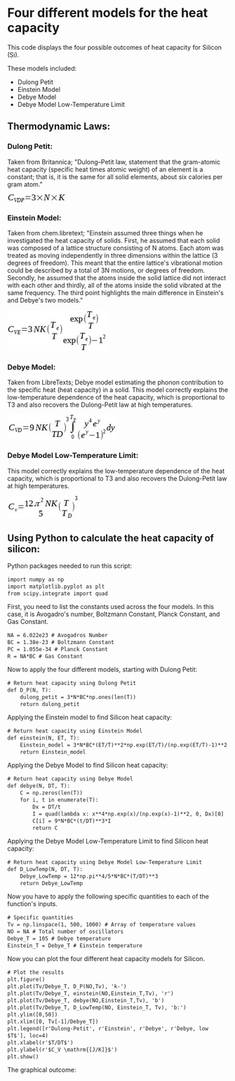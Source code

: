 # Four different models for the heat capacity

This code displays the four possible outcomes of heat capacity for Silicon (Si). 

These models included:

- Dulong Petit
- Einstein Model
- Debye Model
- Debye Model Low-Temperature Limit

## Thermodynamic Laws:
### Dulong Petit:

Taken from Britannica; "Dulong–Petit law, statement that the gram-atomic heat capacity (specific heat times atomic weight) of an element is a constant; that is, it is the same for all solid elements, about six calories per gram atom."

![alt text](https://github.com/HannahCurrivan/Fourdifferentmodelsfortheheat-capacity/blob/main/DPL.JPG)

### Einstein Model:
Taken from chem.libretext; "Einstein assumed three things when he investigated the heat capacity of solids. First, he assumed that each solid was composed of a lattice structure consisting of  N atoms. Each atom was treated as moving independently in three dimensions within the lattice (3 degrees of freedom). This meant that the entire lattice's vibrational motion could be described by a total of  3N motions, or degrees of freedom. Secondly, he assumed that the atoms inside the solid lattice did not interact with each other and thirdly, all of the atoms inside the solid vibrated at the same frequency. The third point highlights the main difference in Einstein's and Debye's two models."

![alt text](https://github.com/HannahCurrivan/Fourdifferentmodelsfortheheat-capacity/blob/main/EM.JPG)

### Debye Model:
Taken from LibreTexts; Debye model estimating the phonon contribution to the specific heat (heat capacity) in a solid. This model correctly explains the low-temperature dependence of the heat capacity, which is proportional to  T3
  and also recovers the Dulong-Petit law at high temperatures. 

![alt text](https://github.com/HannahCurrivan/Fourdifferentmodelsfortheheat-capacity/blob/main/DM.JPG)

### Debye Model Low-Temperature Limit:

This model correctly explains the low-temperature dependence of the heat capacity, which is proportional to T3 and also recovers the Dulong-Petit law at high temperatures.

![alt text](https://github.com/HannahCurrivan/Fourdifferentmodelsfortheheat-capacity/blob/main/DLTM.JPG)

## Using Python to calculate the heat capacity of silicon:

Python packages needed to run this script:

```
import numpy as np
import matplotlib.pyplot as plt
from scipy.integrate import quad
```

First, you need to list the constants used across the four models. In this case, it is Avogadro's number, Boltzmann Constant, Planck Constant, and Gas Constant.

```
NA = 6.022e23 # Avogadros Number
BC = 1.38e-23 # Boltzmann Constant
PC = 1.055e-34 # Planck Constant
R = NA*BC # Gas Constant
```

Now to apply the four different models, starting with Dulong Petit:

```
# Return heat capacity using Dulong Petit
def D_P(N, T):
    dulong_petit = 3*N*BC*np.ones(len(T))
    return dulong_petit
```

Applying the Einstein model to find Silicon heat capacity:

```
# Return heat capacity using Einstein Model
def einstein(N, ET, T):
    Einstein_model = 3*N*BC*(ET/T)**2*np.exp(ET/T)/(np.exp(ET/T)-1)**2
    return Einstein_model
```

Applying the Debye Model to find Silicon heat capacity:

```
# Return heat capacity using Debye Model
def debye(N, DT, T):
    C = np.zeros(len(T))
    for i, t in enumerate(T):
        Dx = DT/t 
        I = quad(lambda x: x**4*np.exp(x)/(np.exp(x)-1)**2, 0, Dx)[0]
        C[i] = 9*N*BC*(t/DT)**3*I
        return C
```

Applying the Debye Model Low-Temperature Limit to find Silicon heat capacity:

```
# Return heat capacity using Debye Model Low-Temperature Limit
def D_LowTemp(N, DT, T):
    Debye_LowTemp = 12*np.pi**4/5*N*BC*(T/DT)**3
    return Debye_LowTemp
```

 Now you have to apply the following specific quantities to each of the function's inputs.

```
# Specific quantities 
Tv = np.linspace(1, 500, 1000) # Array of temperature values
NO = NA # Total number of oscillators
Debye_T = 105 # Debye temperature
Einstein_T = Debye_T # Einstein temperature
```

Now you can plot the four different heat capacity models for Silicon. 

```
# Plot the results
plt.figure()
plt.plot(Tv/Debye_T, D_P(NO,Tv), 'k-')
plt.plot(Tv/Debye_T, einstein(NO,Einstein_T,Tv), 'r')
plt.plot(Tv/Debye_T, debye(NO,Einstein_T,Tv), 'b')
plt.plot(Tv/Debye_T, D_LowTemp(NO, Einstein_T, Tv), 'b:')
plt.ylim([0,50])
plt.xlim([0, Tv[-1]/Debye_T])
plt.legend([r'Dulong-Petit', r'Einstein', r'Debye', r'Debye, low $T$'], loc=4)
plt.xlabel(r'$T/DT$')
plt.ylabel(r'$C_V \mathrm{[J/K]}$')
plt.show()
```

The graphical outcome:
